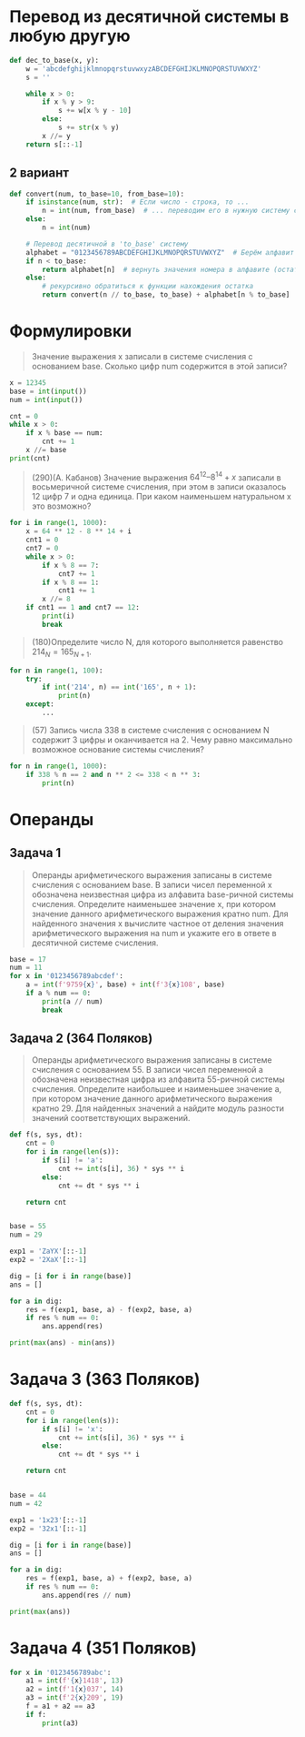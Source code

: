 # Перевод из десятичной системы в любую другую

```python
def dec_to_base(x, y):
    w = 'abcdefghijklmnopqrstuvwxyzABCDEFGHIJKLMNOPQRSTUVWXYZ'
    s = ''

    while x > 0:
        if x % y > 9:
            s += w[x % y - 10]
        else:
            s += str(x % y)
        x //= y
    return s[::-1]
```

## 2 вариант

```python
def convert(num, to_base=10, from_base=10):
    if isinstance(num, str):  # Если число - строка, то ...
        n = int(num, from_base)  # ... переводим его в нужную систему счисления
    else:
        n = int(num)

    # Перевод десятичной в 'to_base' систему
    alphabet = "0123456789ABCDEFGHIJKLMNOPQRSTUVWXYZ"  # Берём алфавит
    if n < to_base:
        return alphabet[n]  # вернуть значения номера в алфавите (остаток от деления)
    else:
        # рекурсивно обратиться к функции нахождения остатка
        return convert(n // to_base, to_base) + alphabet[n % to_base]
```

# Формулировки

> Значение выражения x записали в системе счисления с основанием base. Сколько цифр num содержится в этой записи?

```python
x = 12345
base = int(input())
num = int(input())

cnt = 0
while x > 0:
    if x % base == num:
        cnt += 1
    x //= base
print(cnt)
```

> (290)(А. Кабанов) Значение выражения $64^{12} – 8^{14} + x$ записали в восьмеричной системе счисления, при этом в
> записи оказалось 12 цифр 7 и одна единица. При каком наименьшем натуральном x это возможно?

```python
for i in range(1, 1000):
    x = 64 ** 12 - 8 ** 14 + i
    cnt1 = 0
    cnt7 = 0
    while x > 0:
        if x % 8 == 7:
            cnt7 += 1
        if x % 8 == 1:
            cnt1 += 1
        x //= 8
    if cnt1 == 1 and cnt7 == 12:
        print(i)
        break
```

> (180)Определите число N, для которого выполняется равенство $214_N = 165_{N+1}$.

```python
for n in range(1, 100):
    try:
        if int('214', n) == int('165', n + 1):
            print(n)
    except:
        ...
```

> (57) Запись числа 338 в системе счисления с основанием N содержит 3 цифры и оканчивается на 2. Чему равно максимально
> возможное основание системы счисления?

```python
for n in range(1, 1000):
    if 338 % n == 2 and n ** 2 <= 338 < n ** 3:
        print(n)
```

# Операнды

## Задача 1

> Операнды арифметического выражения записаны в системе счисления с основанием base. В записи чисел переменной x
> обозначена неизвестная цифра из алфавита base-ричной системы счисления. Определите наименьшее значение x, при котором
> значение данного арифметического выражения кратно num. Для найденного значения x вычислите частное от деления значения
> арифметического выражения на num и укажите его в ответе в десятичной системе счисления.

```python
base = 17
num = 11
for x in '0123456789abcdef':
    a = int(f'9759{x}', base) + int(f'3{x}108', base)
    if a % num == 0:
        print(a // num)
        break
```

## Задача 2 (364 Поляков)

> Операнды арифметического выражения записаны в системе счисления с основанием 55.
> В записи чисел переменной a обозначена неизвестная цифра из алфавита 55-ричной системы счисления. Определите
> наибольшее и наименьшее значение a, при котором значение данного арифметического выражения кратно 29. Для найденных
> значений a найдите модуль разности значений соответствующих выражений.

```python
def f(s, sys, dt):
    cnt = 0
    for i in range(len(s)):
        if s[i] != 'a':
            cnt += int(s[i], 36) * sys ** i
        else:
            cnt += dt * sys ** i

    return cnt


base = 55
num = 29

exp1 = 'ZaYX'[::-1]
exp2 = '2XaX'[::-1]

dig = [i for i in range(base)]
ans = []

for a in dig:
    res = f(exp1, base, a) - f(exp2, base, a)
    if res % num == 0:
        ans.append(res)

print(max(ans) - min(ans))
```

# Задача 3 (363 Поляков)

```python
def f(s, sys, dt):
    cnt = 0
    for i in range(len(s)):
        if s[i] != 'x':
            cnt += int(s[i], 36) * sys ** i
        else:
            cnt += dt * sys ** i

    return cnt


base = 44
num = 42

exp1 = '1x23'[::-1]
exp2 = '32x1'[::-1]

dig = [i for i in range(base)]
ans = []

for a in dig:
    res = f(exp1, base, a) + f(exp2, base, a)
    if res % num == 0:
        ans.append(res // num)

print(max(ans))
```

# Задача 4 (351 Поляков)

```python
for x in '0123456789abc':
    a1 = int(f'{x}1418', 13)
    a2 = int(f'1{x}037', 14)
    a3 = int(f'2{x}209', 19)
    f = a1 + a2 == a3
    if f:
        print(a3)
```
